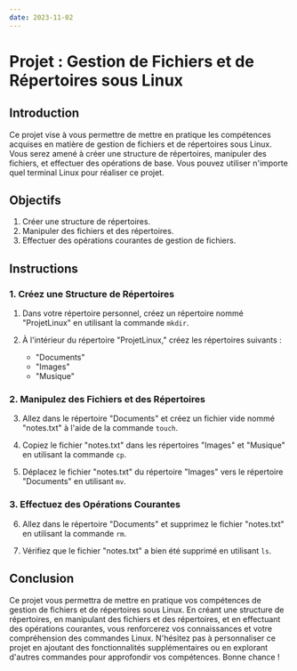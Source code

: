```yaml
---
date: 2023-11-02
---
```

# Projet : Gestion de Fichiers et de Répertoires sous Linux

## Introduction

Ce projet vise à vous permettre de mettre en pratique les compétences acquises en matière de gestion de fichiers et de répertoires sous Linux. Vous serez amené à créer une structure de répertoires, manipuler des fichiers, et effectuer des opérations de base. Vous pouvez utiliser n'importe quel terminal Linux pour réaliser ce projet.

## Objectifs

1. Créer une structure de répertoires.
2. Manipuler des fichiers et des répertoires.
3. Effectuer des opérations courantes de gestion de fichiers.

## Instructions

### 1. Créez une Structure de Répertoires

1. Dans votre répertoire personnel, créez un répertoire nommé "ProjetLinux" en utilisant la commande `mkdir`.
    
2. À l'intérieur du répertoire "ProjetLinux," créez les répertoires suivants :
    
    - "Documents"
    - "Images"
    - "Musique"

### 2. Manipulez des Fichiers et des Répertoires

3. Allez dans le répertoire "Documents" et créez un fichier vide nommé "notes.txt" à l'aide de la commande `touch`.
    
4. Copiez le fichier "notes.txt" dans les répertoires "Images" et "Musique" en utilisant la commande `cp`.
    
5. Déplacez le fichier "notes.txt" du répertoire "Images" vers le répertoire "Documents" en utilisant `mv`.
    

### 3. Effectuez des Opérations Courantes

6. Allez dans le répertoire "Documents" et supprimez le fichier "notes.txt" en utilisant la commande `rm`.
    
7. Vérifiez que le fichier "notes.txt" a bien été supprimé en utilisant `ls`.
    

## Conclusion

Ce projet vous permettra de mettre en pratique vos compétences de gestion de fichiers et de répertoires sous Linux. En créant une structure de répertoires, en manipulant des fichiers et des répertoires, et en effectuant des opérations courantes, vous renforcerez vos connaissances et votre compréhension des commandes Linux. N'hésitez pas à personnaliser ce projet en ajoutant des fonctionnalités supplémentaires ou en explorant d'autres commandes pour approfondir vos compétences. Bonne chance !
